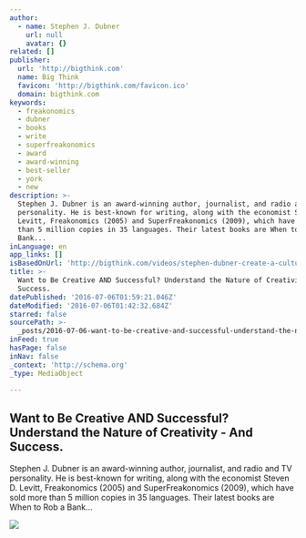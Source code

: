 ```yaml
---
author:
  - name: Stephen J. Dubner
    url: null
    avatar: {}
related: []
publisher:
  url: 'http://bigthink.com'
  name: Big Think
  favicon: 'http://bigthink.com/favicon.ico'
  domain: bigthink.com
keywords:
  - freakonomics
  - dubner
  - books
  - write
  - superfreakonomics
  - award
  - award-winning
  - best-seller
  - york
  - new
description: >-
  Stephen J. Dubner is an award-winning author, journalist, and radio and TV
  personality. He is best-known for writing, along with the economist Steven D.
  Levitt, Freakonomics (2005) and SuperFreakonomics (2009), which have sold more
  than 5 million copies in 35 languages. Their latest books are When to Rob a
  Bank...
inLanguage: en
app_links: []
isBasedOnUrl: 'http://bigthink.com/videos/stephen-dubner-create-a-culture-of-innovation'
title: >-
  Want to Be Creative AND Successful? Understand the Nature of Creativity - And
  Success.
datePublished: '2016-07-06T01:59:21.046Z'
dateModified: '2016-07-06T01:42:32.684Z'
starred: false
sourcePath: >-
  _posts/2016-07-06-want-to-be-creative-and-successful-understand-the-nature-of.md
inFeed: true
hasPage: false
inNav: false
_context: 'http://schema.org'
_type: MediaObject

---
```

<article style=""><h1>Want to Be Creative AND Successful? Understand the Nature of Creativity - And Success.</h1><p>Stephen J. Dubner is an award-winning author, journalist, and radio and TV personality. He is best-known for writing, along with the economist Steven D. Levitt, Freakonomics (2005) and SuperFreakonomics (2009), which have sold more than 5 million copies in 35 languages. Their latest books are When to Rob a Bank...</p><img src="http://assets4.bigthink.com/system/idea_thumbnails/60341/primary/115485138001_4688539214001_video-still-for-video-4687761367001.jpg?1452123488" /></article>